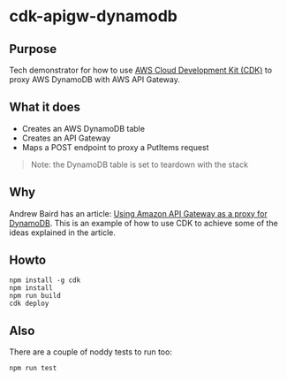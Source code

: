 # cdk-apigw-dynamodb

## Purpose 
Tech demonstrator for how to use [AWS Cloud Development Kit (CDK)](https://github.com/aws/aws-cdk)
to proxy AWS DynamoDB with AWS API Gateway.

## What it does

* Creates an AWS DynamoDB table
* Creates an API Gateway
* Maps a POST endpoint to proxy a PutItems request

> Note: the DynamoDB table is set to teardown with the stack

## Why

Andrew Baird has an article:
[Using Amazon API Gateway as a proxy for DynamoDB](https://aws.amazon.com/blogs/compute/using-amazon-api-gateway-as-a-proxy-for-dynamodb/). This is an example of how to use
CDK to achieve some of the ideas explained in the article.

## Howto

```shell
npm install -g cdk
npm install
npm run build
cdk deploy
```

## Also

There are a couple of noddy tests to run too:

```shell
npm run test
```
